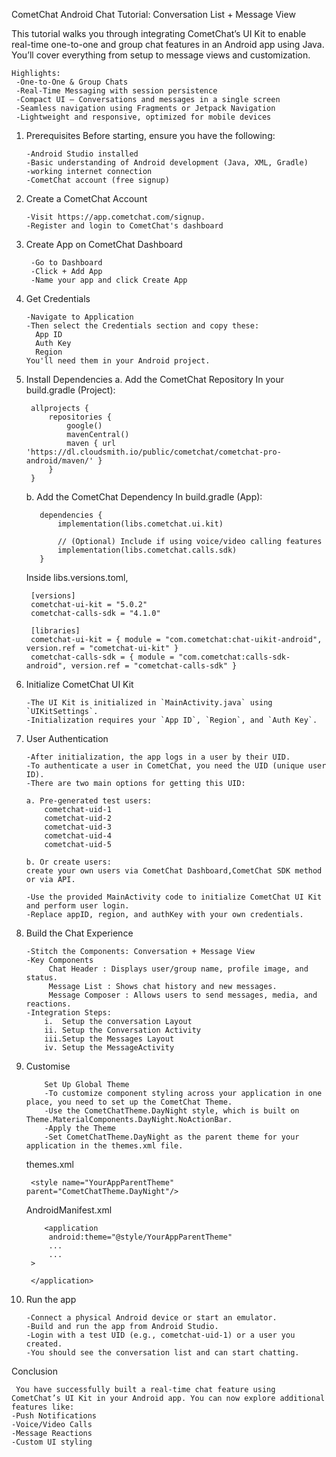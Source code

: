 CometChat Android Chat Tutorial: Conversation List + Message View

This tutorial walks you through integrating CometChat’s UI Kit to enable real-time one-to-one and group chat features in an Android app using Java. You’ll cover everything from setup to message views and customization.


    Highlights:
     -One-to-One & Group Chats
     -Real-Time Messaging with session persistence
     -Compact UI – Conversations and messages in a single screen
     -Seamless navigation using Fragments or Jetpack Navigation
     -Lightweight and responsive, optimized for mobile devices
     
1. Prerequisites
   Before starting, ensure you have the following:

       -Android Studio installed
       -Basic understanding of Android development (Java, XML, Gradle)
       -working internet connection
       -CometChat account (free signup)

2. Create a CometChat Account

       -Visit https://app.cometchat.com/signup.
       -Register and login to CometChat's dashboard
3. Create App on CometChat Dashboard
   
        -Go to Dashboard
        -Click + Add App
        -Name your app and click Create App         
4. Get Credentials

       -Navigate to Application
       -Then select the Credentials section and copy these:
         App ID
         Auth Key
         Region
       You'll need them in your Android project.
5. Install Dependencies
    a. Add the CometChat Repository
        In your build.gradle (Project):

        allprojects {
            repositories {
                google()
                mavenCentral()
                maven { url 'https://dl.cloudsmith.io/public/cometchat/cometchat-pro-android/maven/' }
            }
        }
    b. Add the CometChat Dependency
      In build.gradle (App):
         
          dependencies {
              implementation(libs.cometchat.ui.kit)
          
              // (Optional) Include if using voice/video calling features
              implementation(libs.cometchat.calls.sdk)
          }
      Inside libs.versions.toml,
      
        [versions]
        cometchat-ui-kit = "5.0.2"
        cometchat-calls-sdk = "4.1.0"
    
        [libraries]
        cometchat-ui-kit = { module = "com.cometchat:chat-uikit-android", version.ref = "cometchat-ui-kit" }
        cometchat-calls-sdk = { module = "com.cometchat:calls-sdk-android", version.ref = "cometchat-calls-sdk" }  
6. Initialize CometChat UI Kit  

       -The UI Kit is initialized in `MainActivity.java` using `UIKitSettings`.
       -Initialization requires your `App ID`, `Region`, and `Auth Key`.
7. User Authentication

       -After initialization, the app logs in a user by their UID.
       -To authenticate a user in CometChat, you need the UID (unique user ID).
       -There are two main options for getting this UID:
        
       a. Pre-generated test users:
           cometchat-uid-1 
           cometchat-uid-2 
           cometchat-uid-3  
           cometchat-uid-4  
           cometchat-uid-5
   
       b. Or create users:
       create your own users via CometChat Dashboard,CometChat SDK method or via API.

       -Use the provided MainActivity code to initialize CometChat UI Kit and perform user login.
       -Replace appID, region, and authKey with your own credentials. 
8. Build the Chat Experience

       -Stitch the Components: Conversation + Message View
       -Key Components
            Chat Header : Displays user/group name, profile image, and status.
            Message List : Shows chat history and new messages.
            Message Composer : Allows users to send messages, media, and reactions.
       -Integration Steps:
           i.  Setup the conversation Layout
           ii. Setup the Conversation Activity
           iii.Setup the Messages Layout
           iv. Setup the MessageActivity      
9. Customise
  
           Set Up Global Theme
           -To customize component styling across your application in one place, you need to set up the CometChat Theme.
           -Use the CometChatTheme.DayNight style, which is built on Theme.MaterialComponents.DayNight.NoActionBar.
           -Apply the Theme
           -Set CometChatTheme.DayNight as the parent theme for your application in the themes.xml file.
     themes.xml
    
        <style name="YourAppParentTheme" parent="CometChatTheme.DayNight"/>
     AndroidManifest.xml   
    
           <application
            android:theme="@style/YourAppParentTheme"
            ...
            ...
        >
    
        </application>
10. Run the app
    
        -Connect a physical Android device or start an emulator.
        -Build and run the app from Android Studio.
        -Login with a test UID (e.g., cometchat-uid-1) or a user you created.
        -You should see the conversation list and can start chatting.
Conclusion

     You have successfully built a real-time chat feature using CometChat’s UI Kit in your Android app. You can now explore additional features like:
    -Push Notifications
    -Voice/Video Calls
    -Message Reactions
    -Custom UI styling


